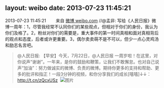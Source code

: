 layout: weibo
date: 2013-07-23 11:45:21
---
<meta name="referrer" content="no-referrer" />

2013-07-23 11:45:21  &nbsp;&nbsp;&nbsp;&nbsp;&nbsp;&nbsp; 来自 <a href="http://weibo.com/" rel="nofollow">微博 weibo.com</a>
//@孟非: 写给《人民日报》微博一周年：1，尽管我经常不认同你们的某些观点，但相对于你们的身份，我认为你们及格了。2，粉丝对你们的需要是，重大事件的第一时间真相和面对真相背后的观点和态度，后者或许更重要。3，偶尔卖卖萌不是不可以，但少一点心灵鸡汤和励志名言吧。
>  @人民日报: 【早安】今天，7月22日，@人民日报 一周岁啦！在这里，对你说声“谢谢”。一年来，是你的鼓励和鞭策，让我们不敢懈怠。也对自己说声“加油”：努力做诚实的微博、负责的微博。期待你更多的支持和帮助、更多的批评和指正！一段3分钟的视频，和你分享我们的成长[嘻嘻]↓↓：http://t.cn/zQcxUSz ​​​
>  ![图片](https://ww3.sinaimg.cn/large/a716fd45jw1e6v809cskqj20hs2pyqhr.jpg)
